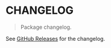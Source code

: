 # CHANGELOG

> Package changelog.

See [GitHub Releases](https://github.com/stdlib-js/stats-base-dists-uniform-cdf/releases) for the changelog.